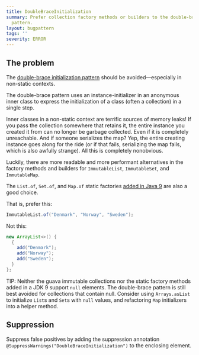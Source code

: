 ```yaml
---
title: DoubleBraceInitialization
summary: Prefer collection factory methods or builders to the double-brace initialization
  pattern.
layout: bugpattern
tags: ''
severity: ERROR
---
```


<!--
*** AUTO-GENERATED, DO NOT MODIFY ***
To make changes, edit the @BugPattern annotation or the explanation in docs/bugpattern.
-->


## The problem
The [double-brace initialization pattern][dbi] should be avoided—especially in
non-static contexts.

The double-brace pattern uses an instance-initializer in an anonymous inner
class to express the initialization of a class (often a collection) in a single
step.

Inner classes in a non-static context are terrific sources of memory leaks! If
you pass the collection somewhere that retains it, the entire instance you
created it from can no longer be garbage collected. Even if it is completely
unreachable. And if someone serializes the map? Yep, the entire creating
instance goes along for the ride (or if that fails, serializing the map fails,
which is also awfully strange). All this is completely nonobvious.

Luckily, there are more readable and more performant alternatives in the factory
methods and builders for `ImmutableList`, `ImmutableSet`, and `ImmutableMap`.

The `List.of`, `Set.of`, and `Map.of` static factories
[added in Java 9](https://openjdk.java.net/jeps/269) are also a good choice.

That is, prefer this:

```java
ImmutableList.of("Denmark", "Norway", "Sweden");
```

Not this:

```java
new ArrayList<>() {
  {
    add("Denmark");
    add("Norway");
    add("Sweden");
  }
};
```

TIP: Neither the guava immutable collections nor the static factory methods
added in a JDK 9 support `null` elements. The double-brace pattern is still best
avoided for collections that contain null. Consider using `Arrays.asList` to
initialize `List`s and `Set`s with `null` values, and refactoring `Map`
initializers into a helper method.

[dbi]: https://stackoverflow.com/questions/1958636/what-is-double-brace-initialization-in-java

## Suppression
Suppress false positives by adding the suppression annotation `@SuppressWarnings("DoubleBraceInitialization")` to the enclosing element.

